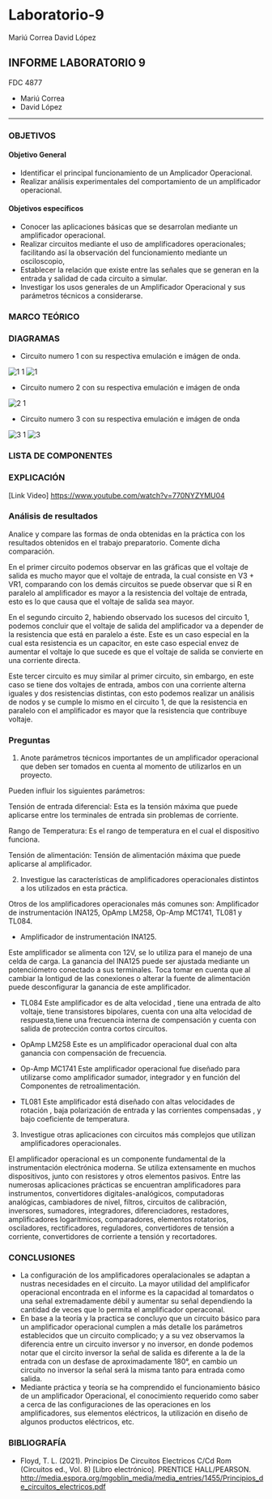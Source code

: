 # Laboratorio-9
Mariú Correa      David López
## INFORME LABORATORIO 9
FDC 4877
- Mariú Correa
- David López
----------------

### OBJETIVOS
#### Objetivo General
-   Identificar el principal funcionamiento de un Amplicador Operacional.
-   Realizar análisis experimentales del comportamiento de un amplificador operacional.
#### Objetivos específicos 
- Conocer las aplicaciones básicas que se desarrolan mediante un amplificador operacional.
- Realizar circuitos mediante el uso de amplificadores operacionales; facilitando así la observación del funcionamiento mediante un osciloscopio,
- Establecer la relación que existe entre las señales que se generan en la entrada y salidad de cada circuito a simular.
- Investigar los usos generales de un Amplificador Operacional y sus parámetros técnicos a considerarse.

### MARCO TEÓRICO 


### DIAGRAMAS
- Circuito numero 1 con su respectiva emulación e imágen de onda.

![1 1](https://user-images.githubusercontent.com/76136049/113253520-f9dbb600-928a-11eb-8be4-170598c792ba.PNG)
![1](https://user-images.githubusercontent.com/76136049/113253521-f9dbb600-928a-11eb-80bf-a807f3315989.PNG)
- Circuito numero 2 con su respectiva emulación e imágen de onda

![2 1](https://user-images.githubusercontent.com/76136049/113253522-fa744c80-928a-11eb-9189-ae27c66a86e4.PNG)
- Circuito numero 3 con su respectiva emulación e imágen de onda

![3 1](https://user-images.githubusercontent.com/76136049/113253523-fa744c80-928a-11eb-9a78-d41633eef441.PNG)
![3](https://user-images.githubusercontent.com/76136049/113253524-fa744c80-928a-11eb-8d36-0dfba25845ad.PNG)


### LISTA DE COMPONENTES


### EXPLICACIÓN

[Link Video] https://www.youtube.com/watch?v=770NYZYMU04

### Análisis de resultados
Analice y compare las formas de onda obtenidas en la práctica con los resultados obtenidos en el trabajo preparatorio. Comente dicha comparación.

En el primer circuito podemos observar en las gráficas que el voltaje de salida es mucho mayor que el voltaje de entrada, la cual consiste en V3 + VR1, comparando con los demás circuitos se puede observar que si R en paralelo al amplificador es mayor a la resistencia del voltaje de entrada, esto es lo que causa que el voltaje de salida sea mayor.

En el segundo circuito 2, habiendo observado los sucesos del circuito 1, podemos concluir que el voltaje de salida del amplificador va a depender de la resistencia que está en paralelo a éste. Este es un caso especial en la cual esta resistencia es un capacitor, en este caso especial envez de aumentar el voltaje lo que sucede es que el voltaje de salida se convierte en una corriente directa.

Este tercer circuito es muy similar al primer circuito, sin embargo, en este caso se tiene dos voltajes de entrada, ambos con una corriente alterna iguales y dos resistencias distintas, con esto podemos realizar un análisis de nodos y se cumple lo mismo en el circuito 1, de que la resistencia en paralelo con el amplificador es mayor que la resistencia que contribuye voltaje.
###   Preguntas
1. Anote parámetros técnicos importantes de un amplificador operacional que deben ser tomados en cuenta al momento de utilizarlos en un proyecto.

Pueden influir los siguientes parámetros:

Tensión de entrada diferencial: Esta es la tensión máxima que puede aplicarse entre los terminales de entrada sin problemas de corriente.

Rango de Temperatura: Es el rango de temperatura en el cual el dispositivo funciona.

Tensión de alimentación: Tensión de alimentación máxima que puede aplicarse al amplificador.

2. Investigue las características de amplificadores operacionales distintos a los utilizados en esta práctica.

Otros de los amplificadores operacionales más comunes son: Amplificador de instrumentación INA125, OpAmp LM258, Op-Amp MC1741, TL081 y TL084.

- Amplificador de instrumentación INA125.

Este amplificador se alimenta con 12V, se lo utiliza para el manejo de una celda de carga. La ganancia del INA125 puede ser ajustada mediante un potenciómetro conectado a sus terminales. Toca tomar en cuenta que al cambiar la lontigud de las conexiones o alterar la fuente de alimentación puede desconfigurar la ganancia de este amplificador.

- TL084
Este amplificador es de alta velocidad , tiene una entrada de alto voltaje, tiene transistores bipolares, cuenta con una alta velocidad de respuesta,tiene una frecuencia interna de compensación y cuenta con salida de protección contra cortos circuitos.

- OpAmp LM258
Este es un amplificador operacional dual con alta ganancia con compensación de frecuencia.

- Op-Amp MC1741
Este amplificador operacional fue diseñado para utilizarse como amplificador sumador, integrador y en función del Componentes de retroalimentación.

- TL081
Este amplificador está diseñado con altas velocidades de rotación , baja polarización de entrada y las corrientes compensadas , y bajo coeficiente de temperatura.


3. Investigue otras aplicaciones con circuitos más complejos que utilizan amplificadores operacionales.

El amplificador operacional es un componente fundamental de la instrumentación electrónica moderna. Se utiliza extensamente en muchos dispositivos, junto con resistores y otros elementos pasivos. Entre las numerosas aplicaciones prácticas se encuentran amplificadores para instrumentos, convertidores digitales-analógicos, computadoras analógicas, cambiadores de nivel, filtros, circuitos de calibración, inversores, sumadores, integradores, diferenciadores, restadores, amplificadores logarítmicos, comparadores, elementos rotatorios, osciladores, rectificadores, reguladores, convertidores de tensión a corriente, convertidores de corriente a tensión y recortadores.
### CONCLUSIONES

- La configuración de los amplificadores operalacionales se adaptan a nustras necesidades en el circuito. La mayor utilidad del amplificafor operacional encontrada en el informe  es la capacidad al tomardatos o una señal extremadamente débil y aumentar su señal dependiendo la cantidad de veces que lo permita el amplificador operaconal.
- En base a la teoría y la practica se concluyo que un circuito básico para un amplificador operacional cumplen a más detalle los parámetros establecidos que un circuito complicado; y a su vez observamos la diferencia entre un circuito inversor y no inversor, en donde podemos notar que el circito inversor la señal de salida es diferente a la de la entrada con un desfase de aproximadamente 180°, en cambio un circuito no inversor la señal será la misma tanto para entrada como salida.
- Mediante práctica y teoría se ha comprendido el funcionamiento básico de un amplificador Operacional, el conocimiento requerido como saber a cerca de las configuraciones de las operaciones en los amplificadores, sus elementos eléctricos, la utilización en diseño de algunos productos eléctricos, etc.


### BIBLIOGRAFÍA

- Floyd, T. L. (2021). Principios De Circuitos Electricos C/Cd Rom (Circuitos ed., Vol. 8) [Libro electrónico]. PRENTICE HALL/PEARSON. http://media.espora.org/mgoblin_media/media_entries/1455/Principios_de_circuitos_electricos.pdf
